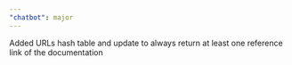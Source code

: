 ```yaml
---
"chatbot": major
---
```


Added URLs hash table and update to always return at least one reference link of the documentation
